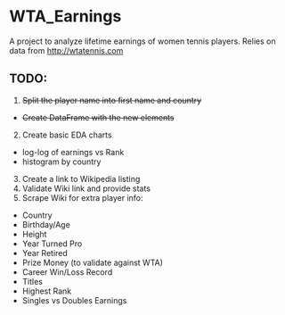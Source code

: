 # WTA_Earnings
A project to analyze lifetime earnings of women tennis players.  Relies on data from http://wtatennis.com

## TODO:
1. ~~Split the player name into first name and country~~
  * ~~Create DataFrame with the new elements~~
2. Create basic EDA charts
  * log-log of earnings vs Rank
  * histogram by country
3. Create a link to Wikipedia listing
4. Validate Wiki link and provide stats
5. Scrape Wiki for extra player info:
  * Country
  * Birthday/Age
  * Height
  * Year Turned Pro
  * Year Retired
  * Prize Money (to validate against WTA)
  * Career Win/Loss Record
  * Titles
  * Highest Rank
  * Singles vs Doubles Earnings

